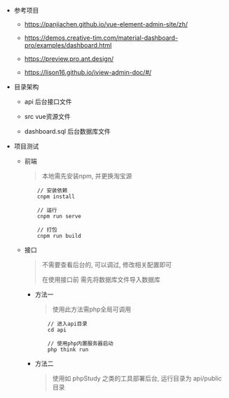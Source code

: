 - 参考项目

	- https://panjiachen.github.io/vue-element-admin-site/zh/

	- https://demos.creative-tim.com/material-dashboard-pro/examples/dashboard.html

	- https://preview.pro.ant.design/

	- https://lison16.github.io/iview-admin-doc/#/

- 目录架构

	- api 				后台接口文件

	- src 				vue资源文件

	- dashboard.sql 	后台数据库文件

- 项目测试

	- 前端

		> 本地需先安装npm, 并更换淘宝源

		```
			// 安装依赖
			cnpm install

			// 运行
			cnpm run serve

			// 打包
			cnpm run build
		```

	- 接口

		> 不需要查看后台的, 可以调过, 修改相关配置即可
		>
		> 在使用接口前 需先将数据库文件导入数据库

		- 方法一

			> 使用此方法需php全局可调用

			```
				// 进入api目录
				cd api

				// 使用php内置服务器启动
				php think run
			```

		- 方法二

			> 使用如 phpStudy 之类的工具部署后台, 运行目录为 api/public 目录